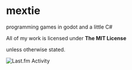 # mextie

programming games in godot and a little C#

<p xmlns:cc="http://creativecommons.org/ns#" >All of my work is licensed under <strong>The MIT License</strong><p> unless otherwise stated.</p></p>

<img src="https://toru.kio.dev/api/v1/mextie" alt="Last.fm Activity" />

